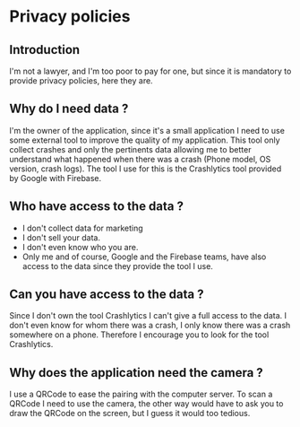 # Privacy policies

## Introduction
I'm not a lawyer, and I'm too poor to pay for one, but since it is mandatory to provide privacy policies, here they are.

## Why do I need data ?
I'm the owner of the application, since it's a small application I need to use some external tool to improve the quality of my application.
This tool only collect crashes and only the pertinents data allowing me to better understand what happened when there was a crash (Phone model, OS version, crash logs). 
The tool I use for this is the Crashlytics tool provided by Google with Firebase.

## Who have access to the data ?
- I don't collect data for marketing
- I don't sell your data.
- I don't even know who you are.
- Only me and of course, Google and the Firebase teams, have also access to the data since they provide the tool I use.


## Can you have access to the data ?
Since I don't own the tool Crashlytics I can't give a full access to the data. I don't even know for whom there was a crash, I only know there was a crash somewhere on a phone.
Therefore I encourage you to look for the tool Crashlytics.

## Why does the application need the camera ?
I use a QRCode to ease the pairing with the computer server. To scan a QRCode I need to use the camera, the other way would have to ask you to draw the QRCode on the screen, but I guess it would too tedious.




